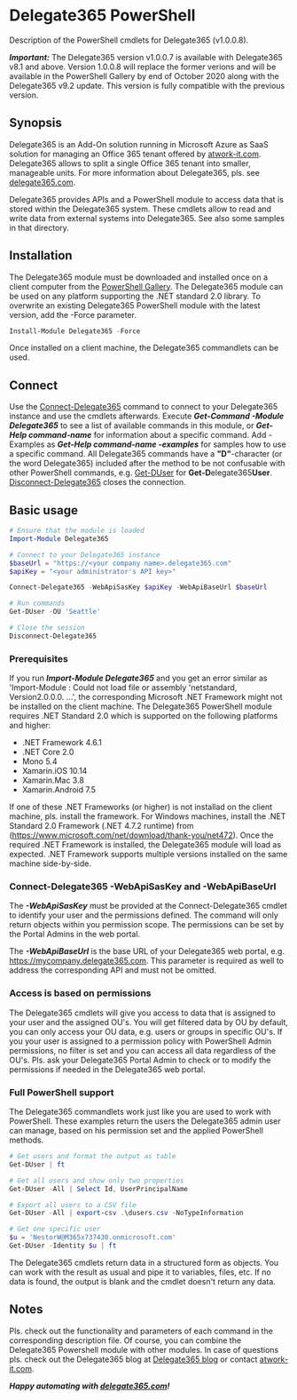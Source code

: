 # Delegate365 PowerShell

Description of the PowerShell cmdlets for Delegate365 (v1.0.0.8). 

***Important:*** The Delegate365 version v1.0.0.7 is  available with Delegate365 v8.1 and above.
Version 1.0.0.8 will replace the former verions and will be available in the PowerShell Gallery by end of October 2020 along with the Delegate365 v9.2 update. This version is fully compatible with the previous version.

## Synopsis

Delegate365 is an Add-On solution running in Microsoft Azure as SaaS solution for managing an Office 365 tenant offered by [atwork-it.com](https://www.atwork-it.com/). Delegate365 allows to split a single Office 365 tenant into smaller, manageable units. For more information about Delegate365, pls. see [delegate365.com](https://www.delegate365.com/).

Delegate365 provides APIs and a PowerShell module to access data that is stored within the Delegate365 system.
These cmdlets allow to read and write data from external systems into Delegate365. See also some samples in that directory.

## Installation

The Delegate365 module must be downloaded and installed once on a client computer from the [PowerShell Gallery](https://powershellgallery.com/packages/Delegate365/). The Delegate365 module can be used on any platform supporting the .NET standard 2.0 library. To overwrite an existing Delegate365 PowerShell module with the latest version, add the -Force parameter.

```powershell
Install-Module Delegate365 -Force
```

Once installed on a client machine, the Delegate365 commandlets can be used.

## Connect

Use the [Connect-Delegate365](Connect-Delegate365.md) command to connect to your Delegate365 instance and use the cmdlets afterwards.
Execute ***Get-Command -Module Delegate365*** to see a list of available commands in this module, or ***Get-Help command-name*** for information about a specific command. Add -Examples as ***Get-Help command-name -examples*** for samples how to use a specific command. All Delegate365 commands have a **"D"**-character (or the word Delegate365) included after the method to be not confusable with other PowerShell commands, e.g. [Get-DUser](Get-DUser.md) for **Get-D**elegate365**User**. [Disconnect-Delegate365](Disconnect-Delegate365.md) closes the connection.

## Basic usage

```powershell
# Ensure that the module is loaded
Import-Module Delegate365

# Connect to your Delegate365 instance
$baseUrl = "https://<your company name>.delegate365.com"
$apiKey = "<your administrator's API key>"

Connect-Delegate365 -WebApiSasKey $apiKey -WebApiBaseUrl $baseUrl

# Run commands
Get-DUser -OU 'Seattle'

# Close the session
Disconnect-Delegate365
```

### Prerequisites

If you run ***Import-Module Delegate365*** and you get an error similar as 'Import-Module : Could not load file or assembly 'netstandard, Version2.0.0.0. ...', the corresponding Microsoft .NET Framework might not be installed on the client machine. The Delegate365 PowerShell module requires .NET Standard 2.0 which is supported on the following platforms and higher:

- .NET Framework 4.6.1
- .NET Core 2.0
- Mono 5.4
- Xamarin.iOS 10.14
- Xamarin.Mac 3.8
- Xamarin.Android 7.5

If one of these .NET Frameworks (or higher) is not installad on the client machine, pls. install the framework. For Windows machines, install the .NET Standard 2.0 Framework (.NET 4.7.2 runtime) from (https://www.microsoft.com/net/download/thank-you/net472). Once the required .NET Framework is installed, the Delegate365 module will load as expected. .NET Framework supports multiple versions installed on the same machine side-by-side.

### Connect-Delegate365 -WebApiSasKey and -WebApiBaseUrl

The ***-WebApiSasKey*** must be provided at the Connect-Delegate365 cmdlet to identify your user and the permissions defined. The command will only return objects within you permission scope. The permissions can be set by the Portal Admins in the web portal.

The ***-WebApiBaseUrl*** is the base URL of your Delegate365 web portal, e.g. https://mycompany.delegate365.com. This parameter is required as well to address the corresponding API and must not be omitted.

### Access is based on permissions

The Delegate365 cmdlets will give you access to data that is assigned to your user and the assigned OU's. You will get filtered data by OU by default, you can only access your OU data, e.g. users or groups in specific OU's.
If you your user is assigned to a permission policy with PowerShell Admin permissions, no filter is set and you can access all data regardless of the OU's. Pls. ask your Delegate365 Portal Admin to check or to modify the permissions if needed in the Delegate365 web portal.

### Full PowerShell support

The Delegate365 commandlets work just like you are used to work with PowerShell. These examples return the users the Delegate365 admin user can manage, based on his permission set and the applied PowerShell methods.

```powershell
# Get users and format the output as table
Get-DUser | ft

# Get all users and show only two properties
Get-DUser -All | Select Id, UserPrincipalName

# Export all users to a CSV file
Get-DUser -All | export-csv .\dusers.csv -NoTypeInformation

# Get one specific user
$u = 'NestorW@M365x737430.onmicrosoft.com'
Get-DUser -Identity $u | ft
```

The Delegate365 cmdlets return data in a structured form as objects. You can work with the result as usual and pipe it to variables, files, etc. If no data is found, the output is blank and the cmdlet doesn't return any data.

## Notes

Pls. check out the functionality and parameters of each command in the corresponding description file. Of course, you can combine the Delegate365 Powershell module with other modules. In case of questions pls. check out the Delegate365 blog at [Delegate365 blog](http://blog.atwork.at/category/Delegate365) or contact [atwork-it.com](https://www.atwork-it.com/).

***Happy automating with [delegate365.com](https://www.delegate365.com/)!***
